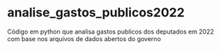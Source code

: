 # analise_gastos_publicos2022
Código em python que analisa gastos publicos dos deputados em 2022 com base nos arquivos de dados abertos do governo

